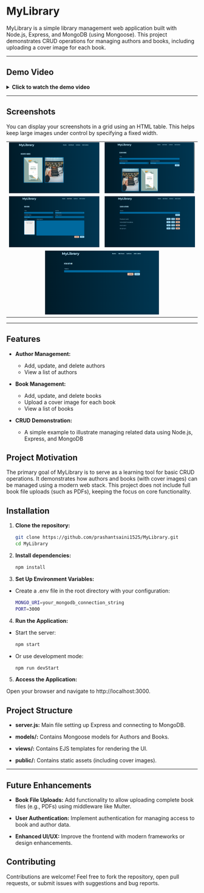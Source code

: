 # MyLibrary

MyLibrary is a simple library management web application built with Node.js, Express, and MongoDB (using Mongoose). This project demonstrates CRUD operations for managing authors and books, including uploading a cover image for each book.

---

## Demo Video

<details>
  <summary><strong>Click to watch the demo video</strong></summary>
  <p>
    <a href="https://drive.google.com/drive/folders/1vchIKN0NuujQC6HbHTOMXx2jyICYIZYZ?usp=sharing" target="_blank">
      <img src="./public/assets/Landing Page.png" alt="Demo Video" width="600" style="max-width:100%;">
    </a>
  </p>
</details>

---

## Screenshots

You can display your screenshots in a grid using an HTML table. This helps keep large images under control by specifying a fixed width.

<table>
  <tr>
    <td align="center"><img src="./public/assets/Landing Page.png" alt="Screenshot 1" width="300" style="max-width:100%;"></td>
    <td align="center"><img src="./public/assets/Search Books Page.png" alt="Screenshot 2" width="300" style="max-width:100%;"></td>
  </tr>
  <tr>
    <td align="center"><img src="./public/assets/Add New Book Page.png" alt="Screenshot 3" width="300" style="max-width:100%;"></td>
    <td align="center"><img src="./public/assets/Search Authors.png" alt="Screenshot 4" width="300" style="max-width:100%;"></td>
  </tr>
  <tr>
    <td colspan="2" align="center"><img src="./public/assets/Add New Author.png" alt="Screenshot 5" width="300" style="max-width:100%;"></td>
  </tr>
</table>

---

## Features

- **Author Management:**

  - Add, update, and delete authors
  - View a list of authors

- **Book Management:**

  - Add, update, and delete books
  - Upload a cover image for each book
  - View a list of books

- **CRUD Demonstration:**
  - A simple example to illustrate managing related data using Node.js, Express, and MongoDB

## Project Motivation

The primary goal of MyLibrary is to serve as a learning tool for basic CRUD operations. It demonstrates how authors and books (with cover images) can be managed using a modern web stack. This project does not include full book file uploads (such as PDFs), keeping the focus on core functionality.

## Installation

1. **Clone the repository:**

   ```bash
   git clone https://github.com/prashantsaini1525/MyLibrary.git
   cd MyLibrary
   ```

2. **Install dependencies:**

   ```bash
   npm install
   ```

3. **Set Up Environment Variables:**

- Create a .env file in the root directory with your configuration:

  ```bash
  MONGO_URI=your_mongodb_connection_string
  PORT=3000
  ```

4. **Run the Application:**

- Start the server:

  ```bash
  npm start
  ```

- Or use development mode:

  ```bash
  npm run devStart
  ```

5. **Access the Application:**

Open your browser and navigate to http://localhost:3000.

## Project Structure

- **server.js:** Main file setting up Express and connecting to MongoDB.

- **models/:** Contains Mongoose models for Authors and Books.

- **views/:** Contains EJS templates for rendering the UI.

- **public/:** Contains static assets (including cover images).

--- 

## Future Enhancements

- **Book File Uploads:**
Add functionality to allow uploading complete book files (e.g., PDFs) using middleware like Multer.

- **User Authentication:**
Implement authentication for managing access to book and author data.

- **Enhanced UI/UX:**
Improve the frontend with modern frameworks or design enhancements.

## Contributing

Contributions are welcome! Feel free to fork the repository, open pull requests, or submit issues with suggestions and bug reports.